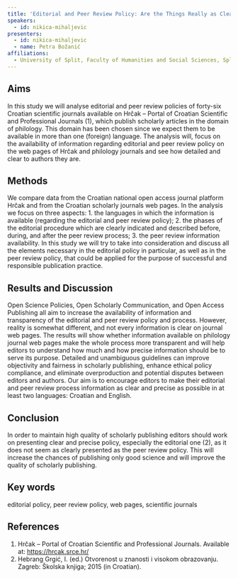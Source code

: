 ```yaml
---
title: 'Editorial and Peer Review Policy: Are the Things Really as Clear to Authors as Editors Think They Are?'
speakers:
  - id: nikica-mihaljevic
presenters:
  - id: nikica-mihaljevic
  - name: Petra Božanić
affiliations:
  - University of Split, Faculty of Humanities and Social Sciences, Split, Croatia
---
```


## Aims

In this study we will analyse editorial and peer review policies of forty-six Croatian scientific journals available on Hrčak – Portal of Croatian Scientific and Professional Journals (1), which publish scholarly articles in the domain of philology. This domain has been chosen since we expect them to be available in more than one (foreign) language. The analysis will, focus on the availability of information regarding editorial and peer review policy on the web pages of Hrčak and philology journals and see how detailed and clear to authors they are.

## Methods

We compare data from the Croatian national open access journal platform Hrčak and from the Croatian scholarly journals web pages. In the analysis we focus on three aspects: 1. the languages in which the information is available (regarding the editorial and peer review policy); 2. the phases of the editorial procedure which are clearly indicated and described before, during, and after the peer review process; 3. the peer review information availability. In this study we will try to take into consideration and discuss all the elements necessary in the editorial policy in particular, as well as in the peer review policy, that could be applied for the purpose of successful and responsible publication practice.

## Results and Discussion

Open Science Policies, Open Scholarly Communication, and Open Access Publishing all aim to increase the availability of information and transparency of the editorial and peer review policy and process. However, reality is somewhat different, and not every information is clear on journal web pages. The results will show whether information available on philology journal web pages make the whole process more transparent and will help editors to understand how much and how precise information should be to serve its purpose. Detailed and unambiguous guidelines can improve objectivity and fairness in scholarly publishing, enhance ethical policy compliance, and eliminate overproduction and potential disputes between editors and authors. Our aim is to encourage editors to make their editorial and peer review process information as clear and precise as possible in at least two languages: Croatian and English.

## Conclusion

In order to maintain high quality of scholarly publishing editors should work on presenting clear and precise policy, especially the editorial one (2), as it does not seem as clearly presented as the peer review policy. This will increase the chances of publishing only good science and will improve the quality of scholarly publishing.

## Key words

editorial policy, peer review policy, web pages, scientific journals

## References

1. Hrčak – Portal of Croatian Scientific and Professional Journals. Available at: https://hrcak.srce.hr/
2. Hebrang Grgić, I. (ed.) Otvorenost u znanosti i visokom obrazovanju. Zagreb: Školska knjiga; 2015 (in Croatian).
